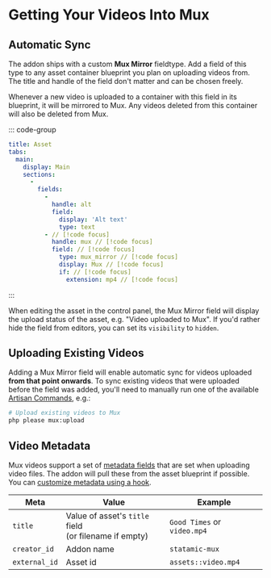 # Getting Your Videos Into Mux

## Automatic Sync

The addon ships with a custom **Mux Mirror** fieldtype. Add a field of this type to
any asset container blueprint you plan on uploading videos from. The title and handle
of the field don't matter and can be chosen freely.

Whenever a new video is uploaded to a container with this field in its blueprint, it will
be mirrored to Mux. Any videos deleted from this container will also be deleted from Mux.

::: code-group

```yaml [resources/blueprints/assets/assets.yaml]
title: Asset
tabs:
  main:
    display: Main
    sections:
      -
        fields:
          -
            handle: alt
            field:
              display: 'Alt text'
              type: text
          - // [!code focus]
            handle: mux // [!code focus]
            field: // [!code focus]
              type: mux_mirror // [!code focus]
              display: Mux // [!code focus]
              if: // [!code focus]
                extension: mp4 // [!code focus]
```

:::

When editing the asset in the control panel, the Mux Mirror field will display the upload
status of the asset, e.g. "Video uploaded to Mux". If you'd rather hide the field from
editors, you can set its `visibility` to `hidden`.

## Uploading Existing Videos

Adding a Mux Mirror field will enable automatic sync for videos uploaded **from that point onwards**.
To sync existing videos that were uploaded before the field was added, you'll need to manually run
one of the available [Artisan Commands](/commands), e.g.:

```sh
# Upload existing videos to Mux
php please mux:upload
```

## Video Metadata

Mux videos support a set of [metadata fields](https://www.mux.com/docs/guides/add-metadata-to-your-videos)
that are set when uploading video files. The addon will pull these from the asset blueprint if
possible. You can [customize metadata using a hook](/hooks#asset-metadata).

| Meta | Value | Example |
|------|------ | --------|
| `title` | Value of asset's `title` field<br> (or filename if empty) | `Good Times` or `video.mp4` |
| `creator_id` | Addon name | `statamic-mux` |
| `external_id` | Asset id | `assets::video.mp4` |
